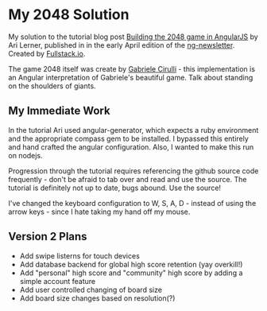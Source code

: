 <h1>My 2048 Solution</h1>

My solution to the tutorial blog post <a href="http://www.ng-newsletter.com/posts/building-2048-in-angularjs.html">Building the 2048 game in AngularJS</a> by Ari Lerner, published in in the early April edition of the <a href="http://www.ng-newsletter.com/">ng-newsletter</a>. Created by <a href="http://fullstackedu.com">Fullstack.io</a>.

The game 2048 itself was create by <a href="http://gabrielecirulli.com/">Gabriele Cirulli</a> - this implementation is an Angular interpretation of Gabriele's beautiful game. Talk about standing on the shoulders of giants.

<h2>My Immediate Work</h2>

In the tutorial Ari used angular-generator, which expects a ruby environment and the appropriate compass gem to be installed. I bypassed this entirely and hand crafted the angular configuration. Also, I wanted to make this run on nodejs.

Progression through the tutorial requires referencing the github source code frequently - don't be afraid to tab over and read and use the source. The tutorial is definitely not up to date, bugs abound. Use the source!

I've changed the keyboard configuration to W, S, A, D - instead of using the arrow keys - since I hate taking my hand off my mouse.

<h2>Version 2 Plans</h2>

<ul>
<li>Add swipe listerns for touch devices</li>
<li>Add database backend for global high score retention (yay overkill!)</li>
<li>Add "personal" high score and "community" high score by adding a simple account feature</li>
<li>Add user controlled changing of board size</li>
<li>Add board size changes based on resolution(?)</li>
</ul>